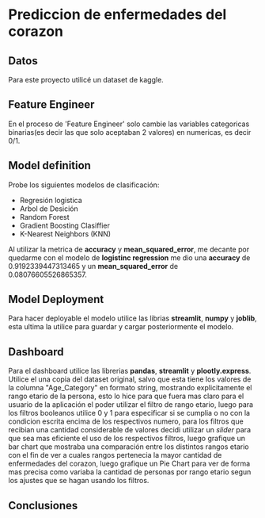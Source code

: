 # Prediccion de enfermedades del corazon

## Datos
Para este proyecto utilicé un dataset de kaggle.

## Feature Engineer
En el proceso de 'Feature Engineer' solo cambie las variables categoricas binarias(es decir las que solo aceptaban 2 valores) en numericas, es decir 0/1.

## Model definition
Probe los siguientes modelos de clasificación:
- Regresión logistica
- Arbol de Desición
- Random Forest
- Gradient Boosting Clasiffier
- K-Nearest Neighbors (KNN)

Al utilizar la metrica de **accuracy** y **mean_squared_error**, me decante por quedarme con el modelo de **logistinc regression** me dio una **accuracy** de 0.9192339447313465 y un **mean_squared_error** de 0.08076605526865357.

## Model Deployment
Para hacer deployable el modelo utilice las librias **streamlit**, **numpy** y **joblib**, esta ultima la utilice para guardar y cargar posteriormente el modelo.

## Dashboard
Para el dashboard utilice las librerias **pandas**, **streamlit** y **plootly.express**. Utilice el una copia del dataset original, salvo que esta tiene los valores de la columna "Age_Category" en formato string, mostrando explicitamente el rango etario de la persona, esto lo hice para que fuera mas claro para el usuario de la aplicación el poder utilizar el filtro de rango etario, luego para los filtros booleanos utilice 0 y 1 para especificar si se cumplia o no con la condicion escrita encima de los respectivos numero, para los filtros que recibian una cantidad considerable de valores decidi utilizar un *slider* para que sea mas eficiente el uso de los respectivos filtros, luego grafique un bar chart que mostraba una comparación entre los distintos rangos etario con el fin de ver a cuales rangos pertenecia la mayor cantidad de enfermedades del corazon, luego grafique un Pie Chart para ver de forma mas precisa como variaba la cantidad de personas por rango etario segun los ajustes que se hagan usando los filtros.


## Conclusiones